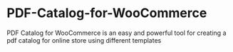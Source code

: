 # PDF-Catalog-for-WooCommerce
PDF Catalog for WooCommerce is an easy and powerful tool for creating a pdf catalog for online store using different templates

